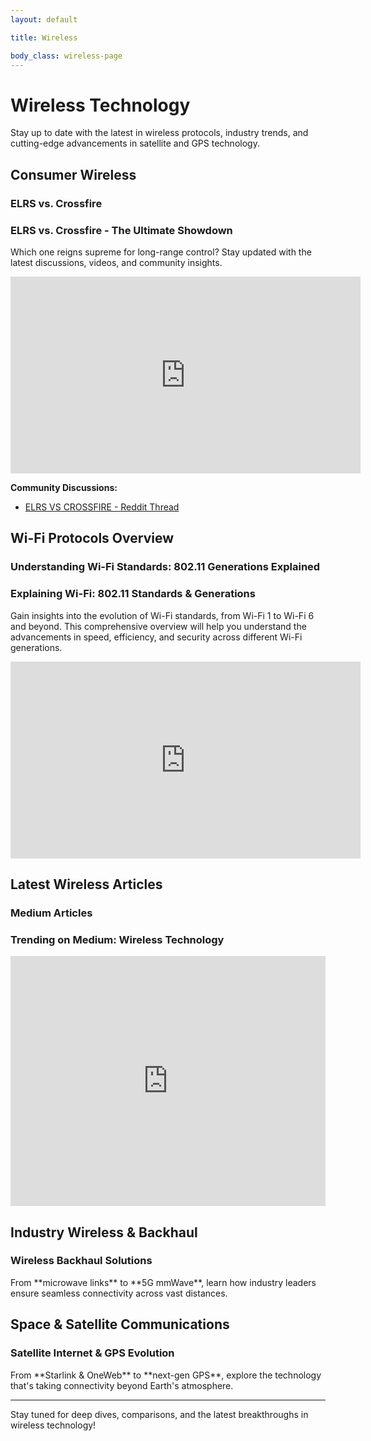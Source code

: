 ```yaml
---
layout: default

title: Wireless

body_class: wireless-page
---
```


# Wireless Technology

Stay up to date with the latest in wireless protocols, industry trends, and cutting-edge advancements in satellite and GPS technology.

## Consumer Wireless

### ELRS vs. Crossfire
<div>
  <h3>ELRS vs. Crossfire - The Ultimate Showdown</h3>
  <p>Which one reigns supreme for long-range control? Stay updated with the latest discussions, videos, and community insights.</p>

  <!-- Embedded YouTube Video -->
  <iframe width="560" height="315" src="https://www.youtube.com/embed/O4Tf9Q1X6PM" frameborder="0" allowfullscreen></iframe>
  
  <!-- Reddit Discussion Feed -->
  <p><strong>Community Discussions:</strong></p>
  <ul>
    <li><a href="https://www.reddit.com/r/fpv/comments/w20yr8/elrs_vs_crossfire/" target="_blank">ELRS VS CROSSFIRE - Reddit Thread</a></li>
  </ul>
</div>

## Wi-Fi Protocols Overview

### Understanding Wi-Fi Standards: 802.11 Generations Explained
<div>
  <h3>Explaining Wi-Fi: 802.11 Standards & Generations</h3>
  <p>Gain insights into the evolution of Wi-Fi standards, from Wi-Fi 1 to Wi-Fi 6 and beyond. This comprehensive overview will help you understand the advancements in speed, efficiency, and security across different Wi-Fi generations.</p>

  <!-- Embedded YouTube Video -->
  <iframe width="560" height="315" src="https://www.youtube.com/embed/QSq1TYTiESA" frameborder="0" allowfullscreen></iframe>
</div>

## Latest Wireless Articles

### Medium Articles
<div>
  <h3>Trending on Medium: Wireless Technology</h3>
  <!-- Alternative Method: RSS Embed -->
  <iframe src="https://medium.com/tag/wireless/latest" width="100%" height="400px" style="border: none;"></iframe>
</div>

## Industry Wireless & Backhaul

### Wireless Backhaul Solutions
<div>
  <p>From **microwave links** to **5G mmWave**, learn how industry leaders ensure seamless connectivity across vast distances.</p>
</div>

## Space & Satellite Communications

### Satellite Internet & GPS Evolution
<div>
  <p>From **Starlink & OneWeb** to **next-gen GPS**, explore the technology that's taking connectivity beyond Earth's atmosphere.</p>
</div>

---

Stay tuned for deep dives, comparisons, and the latest breakthroughs in wireless technology!
